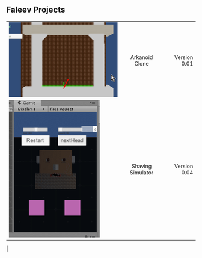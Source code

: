 
## Faleev Projects

|         |            |   |
| ------------- |:-------------:| -----:|
| ![grab-landing-page](https://raw.githubusercontent.com/hubfil/CV/master/arcanoid.gif)   | Arkanoid Clone| Version 0.01 |
| ![grab-landing-page](https://raw.githubusercontent.com/hubfil/CV/master/shaver.gif)     | Shaving Simulator      |   Version 0.04 | ![grab-landing-page](https://raw.githubusercontent.com/hubfil/CV/master/towerBlox.jpg)  | Tower Blox Clone      |    Version 0.01 | ![grab-landing-page](https://github.com/hubfil/CV/blob/master/shooter.gif)    | Shooter test          |    Version 0.01 
|



